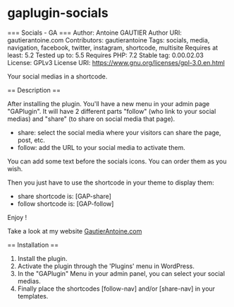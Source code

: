 # gaplugin-socials
=== Socials - GA ===
Author: Antoine GAUTIER
Author URI: gautierantoine.com
Contributors: gautierantoine
Tags: socials, media, navigation, facebook, twitter, instagram, shortcode, multisite
Requires at least: 5.2
Tested up to: 5.5
Requires PHP: 7.2
Stable tag: 0.00.02.03
License: GPLv3
License URI: https://www.gnu.org/licenses/gpl-3.0.en.html

Your social medias in a shortcode.

== Description ==

After installing the plugin. You'll have a new menu in your admin page "GAPlugin".
It will have 2 different parts "follow" (who link to your social medias) and "share" (to share on social media that page).

- share: select the social media where your visitors can share the page, post, etc.
- follow: add the URL to your social media to activate them.

You can add some text before the socials icons.
You can order them as you wish.

Then you just have to use the shortcode in your theme to display them:
- share shortcode is: [GAP-share]
- follow shortcode is: [GAP-follow]



Enjoy !

Take a look at my website [GautierAntoine.com](https://gautierantoine.com)

== Installation ==
1. Install the plugin.
2. Activate the plugin through the 'Plugins' menu in WordPress.
3. In the "GAPlugin" Menu in your admin panel, you can select your social medias.
4. Finally place the shortcodes [follow-nav] and/or [share-nav] in your templates.
